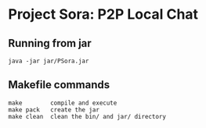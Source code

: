# Project Sora: P2P Local Chat

## Running from jar
```
java -jar jar/PSora.jar
```

## Makefile commands
```
make		compile and execute
make pack	create the jar
make clean	clean the bin/ and jar/ directory
```
